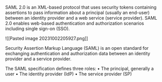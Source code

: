 

SAML 2.0 is an XML-based protocol that uses security tokens containing assertions to pass information about a principal (usually an end-user) between an identity provider and a web service (service provider). SAML 2.0 enables web-based authentication and authorization scenarios including single sign-on (SSO).

![[Pasted image 20231002205927.png]]

Security Assertion Markup Language (SAML) is an open standard for exchanging authentication and authorization data between an identity provider and a service provider.

The SAML specification defines three roles: 
• The principal, generally a user 
• The identity provider (IdP) 
• The service provider (SP)